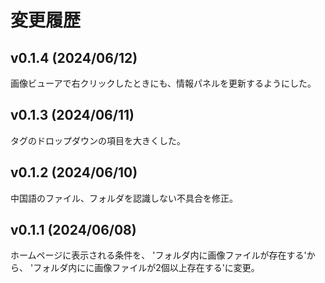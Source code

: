 # 変更履歴

## v0.1.4 (2024/06/12)
画像ビューアで右クリックしたときにも、情報パネルを更新するようにした。

## v0.1.3 (2024/06/11)
タグのドロップダウンの項目を大きくした。

## v0.1.2 (2024/06/10)
中国語のファイル、フォルダを認識しない不具合を修正。

## v0.1.1 (2024/06/08)
ホームページに表示される条件を、
'フォルダ内に画像ファイルが存在する'から、
'フォルダ内にに画像ファイルが2個以上存在する'に変更。